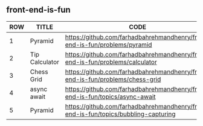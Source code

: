 ## front-end-is-fun

| ROW | TITLE          | CODE                                                                                |
| --- | -------------- | ----------------------------------------------------------------------------------- |
| 1   | Pyramid        | https://github.com/farhadbahrehmandhenry/front-end-is-fun/problems/pyramid          |
| 2   | Tip Calculator | https://github.com/farhadbahrehmandhenry/front-end-is-fun/problems/calculator       |
| 3   | Chess Grid     | https://github.com/farhadbahrehmandhenry/front-end-is-fun/problems/chess-grid       |
| 4   | async await    | https://github.com/farhadbahrehmandhenry/front-end-is-fun/topics/async-await        |
| 5   | Pyramid        | https://github.com/farhadbahrehmandhenry/front-end-is-fun/topics/bubbling-capturing |

